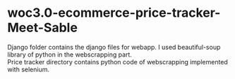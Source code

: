# woc3.0-ecommerce-price-tracker-Meet-Sable
  Django folder contains the django files for webapp. I used beautiful-soup library of python in the webscrapping part.  
  Price tracker directory contains python code of webscrapping implemented with selenium.
